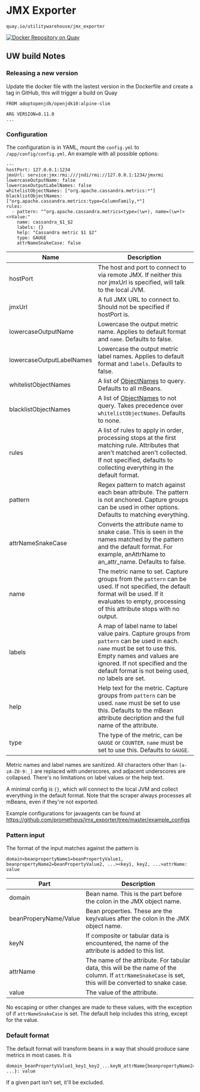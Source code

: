 # JMX Exporter
`quay.io/utilitywarehouse/jmx_exporter`

[![Docker Repository on Quay](https://quay.io/repository/utilitywarehouse/jmx_exporter/status "Docker Repository on Quay")](https://quay.io/repository/utilitywarehouse/jmx_exporter)


## UW build Notes

### Releasing a new version
Update the docker file with the lastest version in the Dockerfile and create a tag in GitHub, this will trigger a build on Quay

```
FROM adoptopenjdk/openjdk10:alpine-slim

ARG VERSION=0.11.0
...
```
### Configuration
The configuration is in YAML, mount the `config.yml` to `/app/config/config.yml`. An example with all possible options:
```
---
hostPort: 127.0.0.1:1234
jmxUrl: service:jmx:rmi:///jndi/rmi://127.0.0.1:1234/jmxrmi
lowercaseOutputName: false
lowercaseOutputLabelNames: false
whitelistObjectNames: ["org.apache.cassandra.metrics:*"]
blacklistObjectNames: ["org.apache.cassandra.metrics:type=ColumnFamily,*"]
rules:
  - pattern: "^org.apache.cassandra.metrics<type=(\w+), name=(\w+)><>Value:"
    name: cassandra_$1_$2
    labels: {}
    help: "Cassandra metric $1 $2"
    type: GAUGE
    attrNameSnakeCase: false
```
| Name                      | Description                                                                                                                                                                                                                                    |
| ------------------------- | ---------------------------------------------------------------------------------------------------------------------------------------------------------------------------------------------------------------------------------------------- |
| hostPort                  | The host and port to connect to via remote JMX. If neither this nor jmxUrl is specified, will talk to the local JVM.                                                                                                                           |
| jmxUrl                    | A full JMX URL to connect to. Should not be specified if hostPort is.                                                                                                                                                                          |
| lowercaseOutputName       | Lowercase the output metric name. Applies to default format and `name`. Defaults to false.                                                                                                                                                     |
| lowercaseOutputLabelNames | Lowercase the output metric label names. Applies to default format and `labels`. Defaults to false.                                                                                                                                            |
| whitelistObjectNames      | A list of [ObjectNames](http://docs.oracle.com/javase/6/docs/api/javax/management/ObjectName.html) to query. Defaults to all mBeans.                                                                                                           |
| blacklistObjectNames      | A list of [ObjectNames](http://docs.oracle.com/javase/6/docs/api/javax/management/ObjectName.html) to not query. Takes precedence over `whitelistObjectNames`. Defaults to none.                                                               |
| rules                     | A list of rules to apply in order, processing stops at the first matching rule. Attributes that aren't matched aren't collected. If not specified, defaults to collecting everything in the default format.                                    |
| pattern                   | Regex pattern to match against each bean attribute. The pattern is not anchored. Capture groups can be used in other options. Defaults to matching everything.                                                                                 |
| attrNameSnakeCase         | Converts the attribute name to snake case. This is seen in the names matched by the pattern and the default format. For example, anAttrName to an\_attr\_name. Defaults to false.                                                              |
| name                      | The metric name to set. Capture groups from the `pattern` can be used. If not specified, the default format will be used. If it evaluates to empty, processing of this attribute stops with no output.                                         |
| labels                    | A map of label name to label value pairs. Capture groups from `pattern` can be used in each. `name` must be set to use this. Empty names and values are ignored. If not specified and the default format is not being used, no labels are set. |
| help                      | Help text for the metric. Capture groups from `pattern` can be used. `name` must be set to use this. Defaults to the mBean attribute decription and the full name of the attribute.                                                            |
| type                      | The type of the metric, can be `GAUGE` or `COUNTER`. `name` must be set to use this. Defaults to `GAUGE`.                                                                                                                                      |

Metric names and label names are sanitized. All characters other than `[a-zA-Z0-9:_]` are replaced with underscores,
and adjacent underscores are collapsed. There's no limitations on label values or the help text.

A minimal config is `{}`, which will connect to the local JVM and collect everything in the default format.
Note that the scraper always processes all mBeans, even if they're not exported.

Example configurations for javaagents can be found at  https://github.com/prometheus/jmx_exporter/tree/master/example_configs

### Pattern input
The format of the input matches against the pattern is
```
domain<beanpropertyName1=beanPropertyValue1, beanpropertyName2=beanPropertyValue2, ...><key1, key2, ...>attrName: value
```

| Part                  | Description                                                                                                                                            |
| --------------------- | ------------------------------------------------------------------------------------------------------------------------------------------------------ |
| domain                | Bean name. This is the part before the colon in the JMX object name.                                                                                   |
| beanProperyName/Value | Bean properties. These are the key/values after the colon in the JMX object name.                                                                      |
| keyN                  | If composite or tabular data is encountered, the name of the attribute is added to this list.                                                          |
| attrName              | The name of the attribute. For tabular data, this will be the name of the column. If `attrNameSnakeCase` is set, this will be converted to snake case. |
| value                 | The value of the attribute.                                                                                                                            |

No escaping or other changes are made to these values, with the exception of if `attrNameSnakeCase` is set.
The default help includes this string, except for the value.

### Default format
The default format will transform beans in a way that should produce sane metrics in most cases. It is
```
domain_beanPropertyValue1_key1_key2_...keyN_attrName{beanpropertyName2="beanPropertyValue2", ...}: value
```
If a given part isn't set, it'll be excluded.